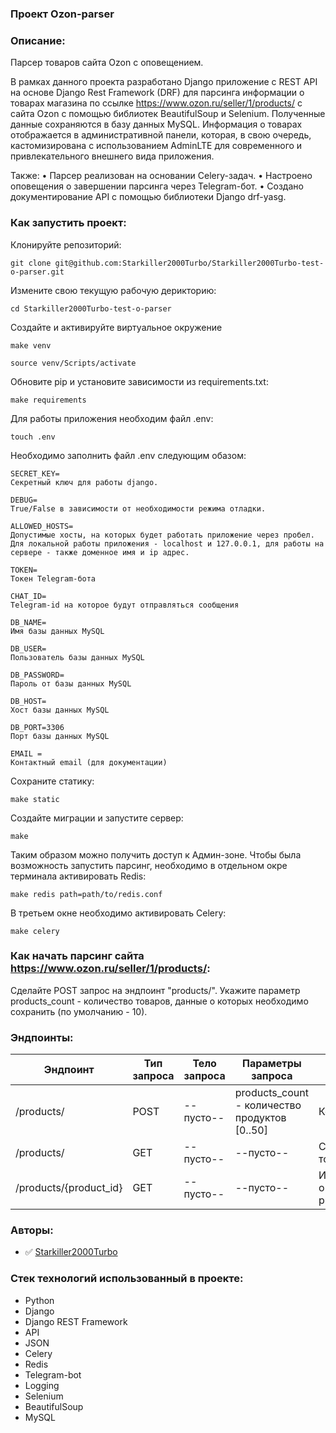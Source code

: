 ### Проект Ozon-parser

### Описание:

Парсер товаров сайта Ozon с оповещением.

В рамках данного проекта разработано Django приложение с REST API на основе Django Rest Framework (DRF) для парсинга информации о товарах магазина по ссылке https://www.ozon.ru/seller/1/products/ с сайта Ozon с помощью библиотек BeautifulSoup и Selenium.
Полученные данные сохраняются в базу данных MySQL. Информация о товарах отображается в административной панели, которая, в свою очередь, кастомизирована с использованием AdminLTE для современного и привлекательного внешнего вида приложения.

Также:
 • Парсер реализован на основании Celery-задач. 
 • Настроено оповещения о завершении парсинга через Telegram-бот.
 • Создано документирование API с помощью библиотеки Django drf-yasg.


### Как запустить проект:

Клонируйте репозиторий:
```
git clone git@github.com:Starkiller2000Turbo/Starkiller2000Turbo-test-o-parser.git
```

Измените свою текущую рабочую дерикторию:
```
cd Starkiller2000Turbo-test-o-parser
```

Создайте и активируйте виртуальное окружение

```
make venv
```
```
source venv/Scripts/activate
```

Обновите pip и установите зависимости из requirements.txt:
```
make requirements
```
Для работы приложения необходим файл .env:

```
touch .env
```

Необходимо заполнить файл .env следующим обазом:

```
SECRET_KEY=  
Секретный ключ для работы django.

DEBUG=
True/False в зависимости от необходимости режима отладки.

ALLOWED_HOSTS= 
Допустимые хосты, на которых будет работать приложение через пробел. 
Для локальной работы приложения - localhost и 127.0.0.1, для работы на сервере - также доменное имя и ip адрес.

TOKEN=
Токен Telegram-бота

CHAT_ID=
Telegram-id на которое будут отправляться сообщения

DB_NAME=
Имя базы данных MySQL

DB_USER=
Пользователь базы данных MySQL

DB_PASSWORD=
Пароль от базы данных MySQL

DB_HOST=
Хост базы данных MySQL

DB_PORT=3306
Порт базы данных MySQL

EMAIL = 
Контактный email (для документации)
```

Сохраните статику:
```
make static
```

Создайте миграции и запустите сервер:

```
make
```
Таким образом можно получить доступ к Админ-зоне.
Чтобы была возможность запустить парсинг, необходимо в отдельном окре терминала активировать Redis:
```
make redis path=path/to/redis.conf
```
В третьем окне необходимо активировать Celery:
```
make celery
```

### Как начать парсинг сайта https://www.ozon.ru/seller/1/products/:
Сделайте POST запрос на эндпоинт "products/". Укажите параметр products_count - количество товаров, данные о которых необходимо сохранить (по умолчанию - 10). 


### Эндпоинты:

| Эндпоинт              |Тип запроса| Тело запроса          |Параметры запроса                            |Ответ                                  |
|-----------------------|-----------|-----------------------|---------------------------------------------|---------------------------------------|
|/products/             |POST       |--пусто--              |products_count - количество продуктов [0..50]|Код 200                                |
|/products/             |GET        |--пусто--              |--пусто--                                    | Список всех товаров                   |
|/products/{product_id} |GET        |--пусто--              |--пусто--                                    | Информация о товаре с id product_id   |


### Авторы:

- :white_check_mark: [Starkiller2000Turbo](https://github.com/Starkiller2000Turbo)

### Стек технологий использованный в проекте:

- Python
- Django
- Django REST Framework
- API
- JSON
- Celery
- Redis
- Telegram-bot
- Logging
- Selenium
- BeautifulSoup
- MySQL
